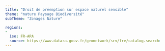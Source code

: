 ```yaml
---
title: "Droit de préemption sur espace naturel sensible"
theme: "nature Paysage Biodiversité"
subTheme: "Zonages Nature"

regions:
-
  iso: FR-ARA
  source: https://www.datara.gouv.fr/geonetwork/srv/fre/catalog.search#/search?resultType=details&sortBy=relevance&from=1&to=20&fast=index&_content_type=json&any=Droit%20de%20pr%C3%A9emption%20sur%20espace%20naturel%20sensible
---
```

